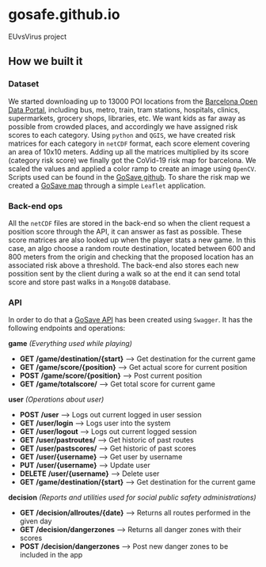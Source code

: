 # gosafe.github.io
EUvsVirus project

## How we built it
### Dataset
We started downloading up to 13000 POI locations from the [Barcelona Open Data Portal](https://opendata-ajuntament.barcelona.cat/data/en/dataset), including bus, metro, train, tram stations, hospitals, clinics, supermarkets, grocery shops, libraries, etc. We want kids as far away as possible from crowded places, and accordingly we have assigned risk scores to each category. Using `python` and `QGIS`, we have created risk matrices for each category in `netCDF` format, each score element covering an area of 10x10 meters. Adding up all the matrices multiplied by its score (category risk score) we finally got the CoVid-19 risk map for barcelona. We scaled the values and applied a color ramp to create an image using `OpenCV`. Scripts used can be found in the [GoSave github](https://github.com/gosafe-euvsvirus/gosafe-euvsvirus.github.io). To share the risk map we created a [GoSave map](https://gosafe-euvsvirus.github.io/) through a simple `Leaflet` application. 

### Back-end ops
All the `netCDF` files are stored in the back-end so when the client request a position score through the API, it can answer as fast as possible. These score matrices are also looked up when the player stats a new game. In this case, an algo choose a random route destination, located between 600 and 800 meters from the origin and checking that the proposed location has an associated risk above a threshold. The back-end also stores each new possition sent by the client during a walk so at the end it can send total score and store past walks in a `MongoDB` database.

### API
In order to do that a [GoSave API](https://app.swaggerhub.com/apis/jaumebrossa/GoSafeAPI/1.0.0#/) has been created using `Swagger`. It has the following endpoints and operations:

**game** *(Everything used while playing)*
* **GET** **/game/destination/{start}** --> Get destination for the current game
* **GET** **/game/score/{position}** --> Get actual score for current position
* **POST** **/game/score/{position}** --> Post current position
* **GET** **/game/totalscore/** --> Get total score for current game


**user** *(Operations about user)*
* **POST** **/user** --> Logs out current logged in user session
* **GET** **/user/login** --> Logs user into the system
* **GET** **/user/logout** --> Logs out current logged session
* **GET** **/user/pastroutes/** --> Get historic of past routes
* **GET** **/user/pastscores/** --> Get historic of past scores
* **GET** **/user/{username}** --> Get user by username
* **PUT** **/user/{username}** --> Update user
* **DELETE** **/user/{username}** --> Delete user
* **GET** **/game/destination/{start}** --> Get destination for the current game

**decision** *(Reports and utilities used for social public safety administrations)*
* **GET** **/decision/allroutes/{date}** --> Returns all routes performed in the given day
* **GET** **/decision/dangerzones** --> Returns all danger zones with their scores
* **POST** **/decision/dangerzones** --> Post new danger zones to be included in the app


